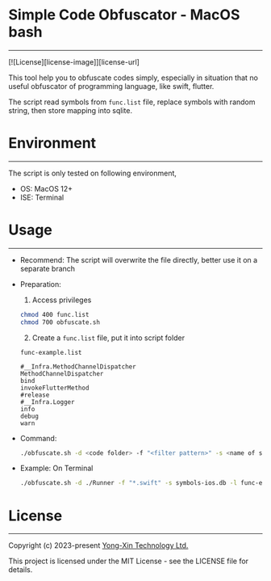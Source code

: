 # Simple Code Obfuscator - MacOS bash
------

[![License][license-image]][license-url]

This tool help you to obfuscate codes simply, especially in situation that no useful obfuscator of programming language, like swift, flutter.

The script read symbols from <code>func.list</code> file, replace symbols with random string, then store mapping into sqlite.


# Environment
------

The script is only tested on following environment,
* OS: MacOS 12+
* ISE: Terminal

# Usage
------

* Recommend: The script will overwrite the file directly, better use it on a separate branch

* Preparation: 
  1. Access privileges
  
  ```bash
  chmod 400 func.list
  chmod 700 obfuscate.sh
  ```
  
  2. Create a <code>func.list</code> file, put it into script folder

  <code>func-example.list</code>
  ```
  #__Infra.MethodChannelDispatcher
  MethodChannelDispatcher
  bind
  invokeFlutterMethod
  #release
  #__Infra.Logger
  info
  debug
  warn
  ```

* Command: 
  ```bash
  ./obfuscate.sh -d <code folder> -f "<filter pattern>" -s <name of sqlite db file> -l <file of symbol list> 
  ```

* Example: On Terminal
  ```bash
  ./obfuscate.sh -d ./Runner -f "*.swift" -s symbols-ios.db -l func-example.list 
  ```


# License
------
Copyright (c) 2023-present [Yong-Xin Technology Ltd.](https://yong-xin.tech/)

This project is licensed under the MIT License - see the LICENSE file for details.


